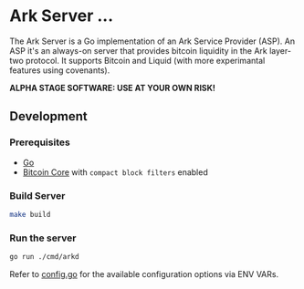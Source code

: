 # Ark Server ...
The Ark Server is a Go implementation of an Ark Service Provider (ASP). An ASP it's an always-on server that provides bitcoin liquidity in the Ark layer-two protocol. It supports Bitcoin and Liquid (with more experimantal features using covenants).

**ALPHA STAGE SOFTWARE: USE AT YOUR OWN RISK!**

## Development

### Prerequisites

- [Go](https://go.dev/doc/install)
- [Bitcoin Core](https://bitcoincore.org) with `compact block filters` enabled

### Build Server

```bash
make build
```

### Run the server

```bash
go run ./cmd/arkd
```

Refer to [config.go](./internal/config/config.go) for the available configuration options via ENV VARs.
